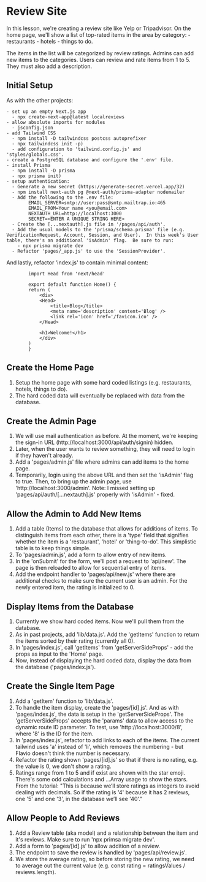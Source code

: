 # Review Site

In this lesson, we're creating a review site like Yelp or Tripadvisor. On the home page, we'll show a list of top-rated items in the area by category: - restaurants - hotels - things to do.

The items in the list will be categorized by review ratings. Admins can add new items to the categories.
Users can review and rate items from 1 to 5. They must also add a description.

## Initial Setup

As with the other projects:

    - set up an empty Next.js app
      - npx create-next-app@latest localreviews
    - allow absolute imports for modules
      - jsconfig.json
    - add Tailwind CSS
      - npm install -D tailwindcss postcss autoprefixer
      - npx tailwindcss init -p)
      - add configuration to 'tailwind.config.js' and 'styles/globals.css'.
    - create a PostgreSQL database and configure the '.env' file.
    - install Prisma
      - npm install -D prisma
      - npx prisma init)
    - setup authentication:
      - Generate a new secret (https://generate-secret.vercel.app/32)
      - npm install next-auth pg @next-auth/prisma-adapter nodemailer
      - Add the following to the .env file:
            EMAIL_SERVER=smtp://user:pass@smtp.mailtrap.io:465
            EMAIL_FROM=Your name <you@email.com>
            NEXTAUTH_URL=http://localhost:3000
            SECRET=<ENTER A UNIQUE STRING HERE>
      - Create the [...nextauth].js file in '/pages/api/auth'.
      - Add the usual models to the 'prisma/schema.prisma' file (e.g. VerificationRequest, Account, Session, and User).  In this week's User table, there's an additional 'isAdmin' flag.  Be sure to run:
        - npx prisma migrate dev
      - Refactor 'pages/_app.js' to use the 'SessionProvider'.

And lastly, refactor 'index.js' to contain minimal content:

```
        import Head from 'next/head'

        export default function Home() {
        return (
            <div>
            <Head>
                <title>Blog</title>
                <meta name='description' content='Blog' />
                <link rel='icon' href='/favicon.ico' />
            </Head>

            <h1>Welcome!</h1>
            </div>
        )
        }
```

## Create the Home Page

1. Setup the home page with some hard coded listings (e.g. restaurants, hotels, things to do).
2. The hard coded data will eventually be replaced with data from the database.

## Create the Admin Page

1. We will use mail authentication as before. At the moment, we're keeping the sign-in URL (http://localhost:3000/api/auth/signin) hidden.
2. Later, when the user wants to review something, they will need to login if they haven't already.
3. Add a 'pages/admin.js' file where admins can add items to the home page.
4. Temporarily, login using the above URL and then set the 'isAdmin' flag to true. Then, to bring up the admin page, use 'http://localhost:3000/admin'. Note: I missed setting up 'pages/api/auth/[...nextauth].js' properly with 'isAdmin' - fixed.

## Allow the Admin to Add New Items

1. Add a table (Items) to the database that allows for additions of items. To distinguish items from each other, there is a 'type' field that signifies whether the item is a 'restaurant', 'hotel' or 'thing-to-do'. This simplistic table is to keep things simple.
2. To 'pages/admin.js', add a form to allow entry of new items.
3. In the 'onSubmit' for the form, we'll post a request to 'api/new'. The page is then reloaded to allow for sequential entry of items.
4. Add the endpoint handler to 'pages/api/new.js' where there are additional checks to make sure the current user is an admin. For the newly entered item, the rating is initialized to 0.

## Display Items from the Database

1. Currently we show hard coded items. Now we'll pull them from the database.
2. As in past projects, add 'lib/data.js'. Add the 'getItems' function to return the items sorted by their rating (currently all 0).
3. In 'pages/index.js', call 'getItems' from 'getServerSideProps' - add the props as input to the 'Home' page.
4. Now, instead of displaying the hard coded data, display the data from the database ('pages/index.js').

## Create the Single Item Page

1. Add a 'getItem' function to 'lib/data.js'.
2. To handle the item display, create the 'pages/[id].js'. And as with 'pages/index.js', the data is setup in the 'getServerSideProps'. The 'getServerSideProps' accepts the 'params' data to allow access to the dynamic route ID parameter. To test, use 'http://localhost:3000/8', where '8' is the ID for the item.
3. In 'pages/index.js', refactor to add links to each of the items. The current tailwind uses 'a' instead of 'li', which removes the numbering - but Flavio doesn't think the number is necessary.
4. Refactor the rating shown 'pages/[id].js' so that if there is no rating, e.g. the value is 0, we don't show a rating.
5. Ratings range from 1 to 5 and if exist are shown with the star emoji. There's some odd calculations and ...Array usage to show the stars. From the tutorial: "This is because we’ll store ratings as integers to avoid dealing with decimals. So if the rating is '4' because it has 2 reviews, one '5' and one '3', in the database we’ll see '40'."

## Allow People to Add Reviews

1. Add a Review table (aka model) and a relationship between the item and it's reviews. Make sure to run 'npx primsa migrate dev'.
2. Add a form to 'pages/[id].js' to allow addition of a review.
3. The endpoint to save the review is handled by 'pages/api/review.js'.
4. We store the average rating, so before storing the new rating, we need to average out the current value (e.g. const rating = ratingsValues / reviews.length).
